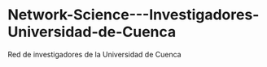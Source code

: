 # Network-Science---Investigadores-Universidad-de-Cuenca
Red de investigadores de la Universidad de Cuenca
